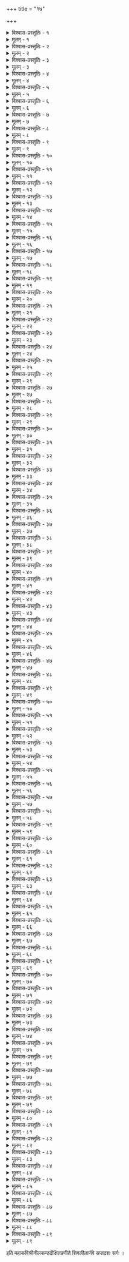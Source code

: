 +++
title = "१७"

+++

<details><summary>विश्वास-प्रस्तुतिः - १</summary>

अथ सप्तदशः सर्गः ।  
कुलभूषणस्तदनु भूमिपतिः कुलदैवतस्य मधुराधिपतेः  
चरणं सदा परिचरन्नशिषच्चतुरर्णवीवलयितामवनिम् ॥ १॥
</details>

<details><summary>मूलम् - १</summary>

अथ सप्तदशः सर्गः ।  
कुलभूषणस्तदनु भूमिपतिः कुलदैवतस्य मधुराधिपतेः  
चरणं सदा परिचरन्नशिषच्चतुरर्णवीवलयितामवनिम् ॥ १॥
</details>


<details><summary>विश्वास-प्रस्तुतिः - २</summary>

अजनिष्ट सुन्दर इति प्रथितो नृपतेरमुष्य पृतनाधिपतिः ।  
अतनिष्ट भक्तिमयमष्टविधामपि सुन्दरेशपदपङ्कजयोः ॥ २॥
</details>

<details><summary>मूलम् - २</summary>

अजनिष्ट सुन्दर इति प्रथितो नृपतेरमुष्य पृतनाधिपतिः ।  
अतनिष्ट भक्तिमयमष्टविधामपि सुन्दरेशपदपङ्कजयोः ॥ २॥
</details>


<details><summary>विश्वास-प्रस्तुतिः - ३</summary>

अभिषेणनाय कृतसन्नहने शबरेश्वरे बलिनि चेदिपतौ ।  
भटसङ्ग्रहाय स बहु द्रविणं प्रददौ चमूपतिवशे नृपतिः ॥ ३॥
</details>

<details><summary>मूलम् - ३</summary>

अभिषेणनाय कृतसन्नहने शबरेश्वरे बलिनि चेदिपतौ ।  
भटसङ्ग्रहाय स बहु द्रविणं प्रददौ चमूपतिवशे नृपतिः ॥ ३॥
</details>


<details><summary>विश्वास-प्रस्तुतिः - ४</summary>

स शिवे निवेद्य शबरेन्द्रजये प्रतिभूर्भवानवनिभर्त्तुरिति ।  
अविचिन्त्य किञ्चिदपि पर्यचरद्द्रविणैस्तु तैर्द्रविणनाथसखम् ॥ ४॥
</details>

<details><summary>मूलम् - ४</summary>

स शिवे निवेद्य शबरेन्द्रजये प्रतिभूर्भवानवनिभर्त्तुरिति ।  
अविचिन्त्य किञ्चिदपि पर्यचरद्द्रविणैस्तु तैर्द्रविणनाथसखम् ॥ ४॥
</details>


<details><summary>विश्वास-प्रस्तुतिः - ५</summary>

अतिनूत्नमातनुत धाम विभोः स सुधार्पणस्फुटितसङ्घटनैः ।  
रथमूर्जितं क्षितिरथस्य हयान् करिणश्च काञ्चनमयानकरोत् ॥ ५॥
</details>

<details><summary>मूलम् - ५</summary>

अतिनूत्नमातनुत धाम विभोः स सुधार्पणस्फुटितसङ्घटनैः ।  
रथमूर्जितं क्षितिरथस्य हयान् करिणश्च काञ्चनमयानकरोत् ॥ ५॥
</details>


<details><summary>विश्वास-प्रस्तुतिः - ६</summary>

बलमानयेयमिति मन्त्रिवरान् बहुधा तु सोऽतिसमधत्त गिरा ।  
कुलभूषणाय परिपृष्टवते कथयाम्बभूव पृतनां मिलिताम् ॥ ६॥
</details>

<details><summary>मूलम् - ६</summary>

बलमानयेयमिति मन्त्रिवरान् बहुधा तु सोऽतिसमधत्त गिरा ।  
कुलभूषणाय परिपृष्टवते कथयाम्बभूव पृतनां मिलिताम् ॥ ६॥
</details>


<details><summary>विश्वास-प्रस्तुतिः - ७</summary>

सचिवोदितश्रवणजातरुषं नृपमिङ्गितैस्समवबुद्ध्य ततः ।  
बहिरानिनाय स महीरमणं बलदर्शनाय सह तैः पिशुनैः ॥ ७॥
</details>

<details><summary>मूलम् - ७</summary>

सचिवोदितश्रवणजातरुषं नृपमिङ्गितैस्समवबुद्ध्य ततः ।  
बहिरानिनाय स महीरमणं बलदर्शनाय सह तैः पिशुनैः ॥ ७॥
</details>


<details><summary>विश्वास-प्रस्तुतिः - ८</summary>

समये शशाङ्कशकलाभरणः सहितो गणैर्मनुजरूपधरैः ।  
स्वयमाजगाम पृतनारजसा स्थगयन् दिशश्च विदिशश्च पुरः ॥ ८॥
</details>

<details><summary>मूलम् - ८</summary>

समये शशाङ्कशकलाभरणः सहितो गणैर्मनुजरूपधरैः ।  
स्वयमाजगाम पृतनारजसा स्थगयन् दिशश्च विदिशश्च पुरः ॥ ८॥
</details>


<details><summary>विश्वास-प्रस्तुतिः - ९</summary>

रथवाजिसिन्धुरपदातिभिदाप्रविभक्तमप्युपसमेत्य मिथः ।  
चलितं बलं नृपतिना ददृशे चतुरम्बुराशिसमवाय इव ॥ ९॥
</details>

<details><summary>मूलम् - ९</summary>

रथवाजिसिन्धुरपदातिभिदाप्रविभक्तमप्युपसमेत्य मिथः ।  
चलितं बलं नृपतिना ददृशे चतुरम्बुराशिसमवाय इव ॥ ९॥
</details>


<details><summary>विश्वास-प्रस्तुतिः - १०</summary>

असिचर्मचापशरकुन्तगदापरिघत्रिशूलनलिकादिकराम् ।  
अतिभीषणाकृतिमदृष्टचरीं परिपश्यति स्म स पदातिचमूम् ॥ १०॥
</details>

<details><summary>मूलम् - १०</summary>

असिचर्मचापशरकुन्तगदापरिघत्रिशूलनलिकादिकराम् ।  
अतिभीषणाकृतिमदृष्टचरीं परिपश्यति स्म स पदातिचमूम् ॥ १०॥
</details>


<details><summary>विश्वास-प्रस्तुतिः - ११</summary>

प्रलयान्तघोरपवनाभिहतप्रचलद्धराधरकुलप्रतिमम् ।  
प्रसमीक्ष्य तं मदगजप्रकरं परिदुद्रुवुर्नरपतेः करिणः ॥ ११॥
</details>

<details><summary>मूलम् - ११</summary>

प्रलयान्तघोरपवनाभिहतप्रचलद्धराधरकुलप्रतिमम् ।  
प्रसमीक्ष्य तं मदगजप्रकरं परिदुद्रुवुर्नरपतेः करिणः ॥ ११॥
</details>


<details><summary>विश्वास-प्रस्तुतिः - १२</summary>

करभोष्ट्रपुङ्गवकरीन्द्रधृतैर्विविधायुधोपकरणैश्च रथैः ।  
विविधध्वजैर्धुरि विभोश्चलिता रथिकाः शिलादतनयप्रमुखाः ॥ १२॥
</details>

<details><summary>मूलम् - १२</summary>

करभोष्ट्रपुङ्गवकरीन्द्रधृतैर्विविधायुधोपकरणैश्च रथैः ।  
विविधध्वजैर्धुरि विभोश्चलिता रथिकाः शिलादतनयप्रमुखाः ॥ १२॥
</details>


<details><summary>विश्वास-प्रस्तुतिः - १३</summary>

कुरुविन्दकज्जलकुसुम्भनिशाशरकाण्डवासवशरासरुचः ।  
मसृणोन्नतांसलमहाहनवस्तुरगाः प्रचेलुरथ तस्य पुरः ॥ १३॥
</details>

<details><summary>मूलम् - १३</summary>

कुरुविन्दकज्जलकुसुम्भनिशाशरकाण्डवासवशरासरुचः ।  
मसृणोन्नतांसलमहाहनवस्तुरगाः प्रचेलुरथ तस्य पुरः ॥ १३॥
</details>


<details><summary>विश्वास-प्रस्तुतिः - १४</summary>

सुरवाहिनीलहरिशुभ्रपटीपरिवीतमौलिरसिचर्मधरः ।  
परिनयंस्तुरगमिन्दुधरो निरगादनादिरपि सादिवपुः ॥ १४॥
</details>

<details><summary>मूलम् - १४</summary>

सुरवाहिनीलहरिशुभ्रपटीपरिवीतमौलिरसिचर्मधरः ।  
परिनयंस्तुरगमिन्दुधरो निरगादनादिरपि सादिवपुः ॥ १४॥
</details>


<details><summary>विश्वास-प्रस्तुतिः - १५</summary>

असकृद्विरिञ्चमुखमन्दुरिकाकुतुकादिवोत्पतितुमभ्रपथे ।  
त्वरमाणमागमतुरङ्गवरं शमयन्निगालकरघट्टनया ॥ १५॥
</details>

<details><summary>मूलम् - १५</summary>

असकृद्विरिञ्चमुखमन्दुरिकाकुतुकादिवोत्पतितुमभ्रपथे ।  
त्वरमाणमागमतुरङ्गवरं शमयन्निगालकरघट्टनया ॥ १५॥
</details>


<details><summary>विश्वास-प्रस्तुतिः - १६</summary>

हयमुत्पतन्तमिषुव द्रभसादवरुद्ध्य सव्यमपसव्यमपि ।  
भ्रमयन्नयत्नलवमूरुयुगद्रढिमैकदेशहतदुर्विनयम् ॥ १६॥
</details>

<details><summary>मूलम् - १६</summary>

हयमुत्पतन्तमिषुव द्रभसादवरुद्ध्य सव्यमपसव्यमपि ।  
भ्रमयन्नयत्नलवमूरुयुगद्रढिमैकदेशहतदुर्विनयम् ॥ १६॥
</details>


<details><summary>विश्वास-प्रस्तुतिः - १७</summary>

अभिगच्छति क्षितिभृति स्वयमप्यभिगम्य मूर्त्त इव वीररसः ।  
अवधूय खड्गमवरुद्ध्य हयं प्रणनाम तं प्रणतमेष पुरः ॥ १७॥
</details>

<details><summary>मूलम् - १७</summary>

अभिगच्छति क्षितिभृति स्वयमप्यभिगम्य मूर्त्त इव वीररसः ।  
अवधूय खड्गमवरुद्ध्य हयं प्रणनाम तं प्रणतमेष पुरः ॥ १७॥
</details>


<details><summary>विश्वास-प्रस्तुतिः - १८</summary>

अवितर्क्यवैभवमदृष्टचरं तमवेक्ष्य तामपि चमूं महतीम् ।  
तदुदाररूपहृतवाङ्मनसः क्षणमास्त पाण्ड्यनृपतिस्स्तिमितः ॥ १८॥
</details>

<details><summary>मूलम् - १८</summary>

अवितर्क्यवैभवमदृष्टचरं तमवेक्ष्य तामपि चमूं महतीम् ।  
तदुदाररूपहृतवाङ्मनसः क्षणमास्त पाण्ड्यनृपतिस्स्तिमितः ॥ १८॥
</details>


<details><summary>विश्वास-प्रस्तुतिः - १९</summary>

वचनैरमुं प्रकटितप्रणयैर्वसनैर्विभूषणगणैश्च नृपः ।  
परितोषयन् प्रतिमुहुः प्रणमन् परिषस्वजे दृढमभीक्ष्णमपि ॥ १९॥
</details>

<details><summary>मूलम् - १९</summary>

वचनैरमुं प्रकटितप्रणयैर्वसनैर्विभूषणगणैश्च नृपः ।  
परितोषयन् प्रतिमुहुः प्रणमन् परिषस्वजे दृढमभीक्ष्णमपि ॥ १९॥
</details>


<details><summary>विश्वास-प्रस्तुतिः - २०</summary>

मशकं विजेतुमनुचिन्तयता मदसिन्धुरोऽयमुपलब्ध इति ।  
कथयन् नृपश्चरमुखादश‍ृणोन्मृगयासु सिंहनिहतं विमतम् ॥ २०॥
</details>

<details><summary>मूलम् - २०</summary>

मशकं विजेतुमनुचिन्तयता मदसिन्धुरोऽयमुपलब्ध इति ।  
कथयन् नृपश्चरमुखादश‍ृणोन्मृगयासु सिंहनिहतं विमतम् ॥ २०॥
</details>


<details><summary>विश्वास-प्रस्तुतिः - २१</summary>

अथ पार्थिवः प्रमुदितस्तमसावनुमन्यते स्म शिबिराय यदा ।  
स तिरोदधे सतुरगः सबलो गिरिशस्तदैव धुरि भूमिभुजः ॥ २१॥
</details>

<details><summary>मूलम् - २१</summary>

अथ पार्थिवः प्रमुदितस्तमसावनुमन्यते स्म शिबिराय यदा ।  
स तिरोदधे सतुरगः सबलो गिरिशस्तदैव धुरि भूमिभुजः ॥ २१॥
</details>


<details><summary>विश्वास-प्रस्तुतिः - २२</summary>

तदवेत्य केलिषु कुतूहलिनो मधुरेश्वरस्य महिमायमिति ।  
पिशुनान् निगृह्य पृतनाधिपतिं बहुमन्यते स्म बहुधा नृपतिः ॥ २२॥
</details>

<details><summary>मूलम् - २२</summary>

तदवेत्य केलिषु कुतूहलिनो मधुरेश्वरस्य महिमायमिति ।  
पिशुनान् निगृह्य पृतनाधिपतिं बहुमन्यते स्म बहुधा नृपतिः ॥ २२॥
</details>


<details><summary>विश्वास-प्रस्तुतिः - २३</summary>

निखिलं पुरा निजधनं गिरिशे व्ययितं यथा किल चमूपतिना ।  
सकलं तथा व्ययितुमेव नृपश्चकमे तदादि मधुराधिपतौ ॥ २३॥
</details>

<details><summary>मूलम् - २३</summary>

निखिलं पुरा निजधनं गिरिशे व्ययितं यथा किल चमूपतिना ।  
सकलं तथा व्ययितुमेव नृपश्चकमे तदादि मधुराधिपतौ ॥ २३॥
</details>


<details><summary>विश्वास-प्रस्तुतिः - २४</summary>

गजवाजिगोमहिषधान्यधनक्षितिभृत्यमित्रसुतदारमुखम् ।  
सकलं शिवाय न ममेति वदन् क्रतुनारराध महताथ शिवम् ॥ २४॥
</details>

<details><summary>मूलम् - २४</summary>

गजवाजिगोमहिषधान्यधनक्षितिभृत्यमित्रसुतदारमुखम् ।  
सकलं शिवाय न ममेति वदन् क्रतुनारराध महताथ शिवम् ॥ २४॥
</details>


<details><summary>विश्वास-प्रस्तुतिः - २५</summary>

अवलोक्य रिक्तमथ कोशगृहं नृपतेर्दयानिधिरनङ्गरिपुः ।  
धनमक्षयं वितरति स्म तथा स यथा न पारयति तद् व्ययितुम् ॥ २५॥
</details>

<details><summary>मूलम् - २५</summary>

अवलोक्य रिक्तमथ कोशगृहं नृपतेर्दयानिधिरनङ्गरिपुः ।  
धनमक्षयं वितरति स्म तथा स यथा न पारयति तद् व्ययितुम् ॥ २५॥
</details>


<details><summary>विश्वास-प्रस्तुतिः - २९</summary>

धनमक्षयं धनपतेर्दिशतो विगता शिवस्य नहि भिक्षुकता ।  
कुलभूषणेऽद्य तु तदर्पयतः सदनं सुवर्णमणिचित्रमभूत् ॥ २९॥
</details>

<details><summary>मूलम् - २९</summary>

धनमक्षयं धनपतेर्दिशतो विगता शिवस्य नहि भिक्षुकता ।  
कुलभूषणेऽद्य तु तदर्पयतः सदनं सुवर्णमणिचित्रमभूत् ॥ २९॥
</details>


<details><summary>विश्वास-प्रस्तुतिः - २७</summary>

अथ कन्यकाः किल कुलेषु विशामतिसुन्दरेण वपुषा शतशः ।  
अलभन्त जन्म मधुरानगरे समयेन शङ्करकथानिरताः ॥ २७॥
</details>

<details><summary>मूलम् - २७</summary>

अथ कन्यकाः किल कुलेषु विशामतिसुन्दरेण वपुषा शतशः ।  
अलभन्त जन्म मधुरानगरे समयेन शङ्करकथानिरताः ॥ २७॥
</details>


<details><summary>विश्वास-प्रस्तुतिः - २८</summary>

परपुंसि दारुवनचाराइण याः परमं बबन्धुरभिलाषभिमाः ।  
मुनिसुभ्रुवो हि पतिशापवशादभजन् विशां पुनरपत्यदशाम् ॥ २८॥
</details>

<details><summary>मूलम् - २८</summary>

परपुंसि दारुवनचाराइण याः परमं बबन्धुरभिलाषभिमाः ।  
मुनिसुभ्रुवो हि पतिशापवशादभजन् विशां पुनरपत्यदशाम् ॥ २८॥
</details>


<details><summary>विश्वास-प्रस्तुतिः - २९</summary>

अथ तासु तत्र कलितावतरे तरुणिम्नि वैश्यतनयासु शनैः ।  
मनसि स्मरस्मरजितौ युगपत् सुहृदाविव प्रविशतः स्म तदा ॥ २९॥
</details>

<details><summary>मूलम् - २९</summary>

अथ तासु तत्र कलितावतरे तरुणिम्नि वैश्यतनयासु शनैः ।  
मनसि स्मरस्मरजितौ युगपत् सुहृदाविव प्रविशतः स्म तदा ॥ २९॥
</details>


<details><summary>विश्वास-प्रस्तुतिः - ३०</summary>

अथ वैश्यवीथिषु वणिक्तरुणो विमलाम्बरो विविधभूषणभृत् ।  
अतिसुन्दरो वलयविक्रयिणामवलम्ब्य रूपमचरद् गिरिशः ॥ ३०॥
</details>

<details><summary>मूलम् - ३०</summary>

अथ वैश्यवीथिषु वणिक्तरुणो विमलाम्बरो विविधभूषणभृत् ।  
अतिसुन्दरो वलयविक्रयिणामवलम्ब्य रूपमचरद् गिरिशः ॥ ३०॥
</details>


<details><summary>विश्वास-प्रस्तुतिः - ३१</summary>

वितथेषु पुष्पविशिखेषु शिवे वलयायुधानि बहुधा कलयन् ।  
अयमालि! सञ्चरति पञ्चशरो न मृषेति तत्र जगदुः सुदृशः ॥ ३१॥
</details>

<details><summary>मूलम् - ३१</summary>

वितथेषु पुष्पविशिखेषु शिवे वलयायुधानि बहुधा कलयन् ।  
अयमालि! सञ्चरति पञ्चशरो न मृषेति तत्र जगदुः सुदृशः ॥ ३१॥
</details>


<details><summary>विश्वास-प्रस्तुतिः - ३२</summary>

वणिजस्ततो वलयविक्रयिणो भवति स्म वैश्यसुदृशां च तदा ।  
इतरेतराशयचमत्करणी सरसा वचःप्रतिवचस्सरणिः ॥ ३२॥
</details>

<details><summary>मूलम् - ३२</summary>

वणिजस्ततो वलयविक्रयिणो भवति स्म वैश्यसुदृशां च तदा ।  
इतरेतराशयचमत्करणी सरसा वचःप्रतिवचस्सरणिः ॥ ३२॥
</details>


<details><summary>विश्वास-प्रस्तुतिः - ३३</summary>

वितरन्तु पक्वमिह तालफलं यदि वापि जम्भलफलं विपुलम् ।  
वलयानिमान् दधतु वामदृशः कनकेन किं मम गिरौ वसतः ॥ ३३॥
</details>

<details><summary>मूलम् - ३३</summary>

वितरन्तु पक्वमिह तालफलं यदि वापि जम्भलफलं विपुलम् ।  
वलयानिमान् दधतु वामदृशः कनकेन किं मम गिरौ वसतः ॥ ३३॥
</details>


<details><summary>विश्वास-प्रस्तुतिः - ३४</summary>

क्व नु काञ्चिदेशमपहाय गतिर्मम वः कदाचिदिति मत्सविधे ।  
अधरेद्युरुक्तमधुना तु कथं वसतिं निजामभिदधासि गिरौ ॥ ३४॥
</details>

<details><summary>मूलम् - ३४</summary>

क्व नु काञ्चिदेशमपहाय गतिर्मम वः कदाचिदिति मत्सविधे ।  
अधरेद्युरुक्तमधुना तु कथं वसतिं निजामभिदधासि गिरौ ॥ ३४॥
</details>


<details><summary>विश्वास-प्रस्तुतिः - ३५</summary>

अतनुज्वरादभिहतोऽस्मि चिरात् तृषितोऽस्मि कापि यदि बिम्बफलैः ।  
तरुणी भिषज्यति ममार्त्तिमिमां पथिकस्य मे भवति सा शरणम् ॥ ३५॥
</details>

<details><summary>मूलम् - ३५</summary>

अतनुज्वरादभिहतोऽस्मि चिरात् तृषितोऽस्मि कापि यदि बिम्बफलैः ।  
तरुणी भिषज्यति ममार्त्तिमिमां पथिकस्य मे भवति सा शरणम् ॥ ३५॥
</details>


<details><summary>विश्वास-प्रस्तुतिः - ३६</summary>

उचितोपयोगविरहादफलं वितरामि तावदिह बिम्बफलम् ।  
मदनाश्रवस्य परितश्चरतो भवतः कथं भवतु विज्वरता ॥ ३६॥
</details>

<details><summary>मूलम् - ३६</summary>

उचितोपयोगविरहादफलं वितरामि तावदिह बिम्बफलम् ।  
मदनाश्रवस्य परितश्चरतो भवतः कथं भवतु विज्वरता ॥ ३६॥
</details>


<details><summary>विश्वास-प्रस्तुतिः - ३७</summary>

सुदृढास्तवैव करयोरुचिता इति ये त्वया सुघटिता वलयाः ।  
त्वयि निर्गते सपदि तैर्गलितं वचनं कथं नु तव विश्वसिमः ॥ ३७॥
</details>

<details><summary>मूलम् - ३७</summary>

सुदृढास्तवैव करयोरुचिता इति ये त्वया सुघटिता वलयाः ।  
त्वयि निर्गते सपदि तैर्गलितं वचनं कथं नु तव विश्वसिमः ॥ ३७॥
</details>


<details><summary>विश्वास-प्रस्तुतिः - ३८</summary>

वलयान् प्रदाय करिदन्तमयान् न मणिर्न काञ्चनमयाचि मया ।  
अपि काञ्चिकार्थनमभूद् विफलं त्वयि मे प्रतिश्रुतमपीह कथम् ॥ ३८॥
</details>

<details><summary>मूलम् - ३८</summary>

वलयान् प्रदाय करिदन्तमयान् न मणिर्न काञ्चनमयाचि मया ।  
अपि काञ्चिकार्थनमभूद् विफलं त्वयि मे प्रतिश्रुतमपीह कथम् ॥ ३८॥
</details>


<details><summary>विश्वास-प्रस्तुतिः - ३९</summary>

मम देहि विद्रुममयान् वलयान् मम देहि विद्रुममणिं प्रथमम् ।  
मम देहि दन्तवलयान् विमलांस्तव तन्वि! वेद्मि न हि दन्तपदम् ॥ ३९॥
</details>

<details><summary>मूलम् - ३९</summary>

मम देहि विद्रुममयान् वलयान् मम देहि विद्रुममणिं प्रथमम् ।  
मम देहि दन्तवलयान् विमलांस्तव तन्वि! वेद्मि न हि दन्तपदम् ॥ ३९॥
</details>


<details><summary>विश्वास-प्रस्तुतिः - ४०</summary>

इति सल्ँलपन् सरसमिन्दुधरो विचरन् गृहेषु विविधेषु विशाम् ।  
करपल्लवव्यतिकरेण तदा सफलीचकार जननं सुदृशाम् ॥ ४०॥
</details>

<details><summary>मूलम् - ४०</summary>

इति सल्ँलपन् सरसमिन्दुधरो विचरन् गृहेषु विविधेषु विशाम् ।  
करपल्लवव्यतिकरेण तदा सफलीचकार जननं सुदृशाम् ॥ ४०॥
</details>


<details><summary>विश्वास-प्रस्तुतिः - ४१</summary>

अथ ता मुनीन्द्रदयिता न चिरात् तनयोपलम्भमुदिताः शतशः ।  
परिमृष्टशापकलुषाः प्रमथैर्गिरिशो निनाय कलधौतगिरिम् ॥ ४१॥
</details>

<details><summary>मूलम् - ४१</summary>

अथ ता मुनीन्द्रदयिता न चिरात् तनयोपलम्भमुदिताः शतशः ।  
परिमृष्टशापकलुषाः प्रमथैर्गिरिशो निनाय कलधौतगिरिम् ॥ ४१॥
</details>


<details><summary>विश्वास-प्रस्तुतिः - ४२</summary>

स कदाचिदास्त वटमूलतले सनकादिभिः शमधनैर्नियतैः ।  
अणिमादिसिद्धिकृतमद्रिसुताचरणार्चनोपनिषदं कथयन् ॥ ४२॥
</details>

<details><summary>मूलम् - ४२</summary>

स कदाचिदास्त वटमूलतले सनकादिभिः शमधनैर्नियतैः ।  
अणिमादिसिद्धिकृतमद्रिसुताचरणार्चनोपनिषदं कथयन् ॥ ४२॥
</details>


<details><summary>विश्वास-प्रस्तुतिः - ४३</summary>

उपदेशमेनमतिभक्तिवशादुपश‍ृण्वतां शमवतां सविधे ।  
अपि यक्षिणीरनवधानपराः कुपितः शशाप कुमुमास्त्रहरः ॥ ४३॥
</details>

<details><summary>मूलम् - ४३</summary>

उपदेशमेनमतिभक्तिवशादुपश‍ृण्वतां शमवतां सविधे ।  
अपि यक्षिणीरनवधानपराः कुपितः शशाप कुमुमास्त्रहरः ॥ ४३॥
</details>


<details><summary>विश्वास-प्रस्तुतिः - ४४</summary>

क्वचिदत्र पाण्ड्यविषये विपिने विजने तले वटतरोर्महतः ।  
उपलत्वमेत्य वसतेति ततः प्रससाद ताभिरसकृत् प्रणतः ॥ ४४॥
</details>

<details><summary>मूलम् - ४४</summary>

क्वचिदत्र पाण्ड्यविषये विपिने विजने तले वटतरोर्महतः ।  
उपलत्वमेत्य वसतेति ततः प्रससाद ताभिरसकृत् प्रणतः ॥ ४४॥
</details>


<details><summary>विश्वास-प्रस्तुतिः - ४५</summary>

स समाः सहस्रमतिलङ्घ्य ततः परिगृह्य देशिकतनुं गिरिशः ।  
अणिमादिसिद्धिमनुगृह्य पुनर्नयति स्म यक्षवनितास्त्रिदिवम् ॥ ४५॥
</details>

<details><summary>मूलम् - ४५</summary>

स समाः सहस्रमतिलङ्घ्य ततः परिगृह्य देशिकतनुं गिरिशः ।  
अणिमादिसिद्धिमनुगृह्य पुनर्नयति स्म यक्षवनितास्त्रिदिवम् ॥ ४५॥
</details>


<details><summary>विश्वास-प्रस्तुतिः - ४६</summary>

कुलभूषणोऽपि धरणीरमणः शफरेक्षणापहचरार्चनया ।  
अथ राजपूर्वपदमिन्द्रमसौ लभते म्म शिक्षितनयं तनयम् ॥ ४६॥
</details>

<details><summary>मूलम् - ४६</summary>

कुलभूषणोऽपि धरणीरमणः शफरेक्षणापहचरार्चनया ।  
अथ राजपूर्वपदमिन्द्रमसौ लभते म्म शिक्षितनयं तनयम् ॥ ४६॥
</details>


<details><summary>विश्वास-प्रस्तुतिः - ४७</summary>

अपि राजसिंह इति कश्चिदभूदनुजोऽस्य दुर्विषयलुप्तमतिः ।  
समनन्तरं पितुरयं सहजं सुतवद् ररक्ष तमपि क्षितिपः ॥ ४७॥
</details>

<details><summary>मूलम् - ४७</summary>

अपि राजसिंह इति कश्चिदभूदनुजोऽस्य दुर्विषयलुप्तमतिः ।  
समनन्तरं पितुरयं सहजं सुतवद् ररक्ष तमपि क्षितिपः ॥ ४७॥
</details>


<details><summary>विश्वास-प्रस्तुतिः - ४८</summary>

समयेऽत्र चोलनृपतिः प्रथितः कुलशत्रुरस्य किल पाण्ड्यविभोः ।  
मधुरेशदर्शनकुतूहलिना मनसान्वतप्यत तपांसि चरन् ॥ ४८॥
</details>

<details><summary>मूलम् - ४८</summary>

समयेऽत्र चोलनृपतिः प्रथितः कुलशत्रुरस्य किल पाण्ड्यविभोः ।  
मधुरेशदर्शनकुतूहलिना मनसान्वतप्यत तपांसि चरन् ॥ ४८॥
</details>


<details><summary>विश्वास-प्रस्तुतिः - ४९</summary>

स्वपने कदाचिदथ चोलनृपं प्रतिबोद्ध्य गूढमुपयातमिमम् ।  
विघटय्य गोपुरकवाटयुगं निजमानिनाय निशि धाम शिवः ॥ ४९॥
</details>

<details><summary>मूलम् - ४९</summary>

स्वपने कदाचिदथ चोलनृपं प्रतिबोद्ध्य गूढमुपयातमिमम् ।  
विघटय्य गोपुरकवाटयुगं निजमानिनाय निशि धाम शिवः ॥ ४९॥
</details>


<details><summary>विश्वास-प्रस्तुतिः - ५०</summary>

स निमज्ज्य हेमनलिनीसलिले प्रणिपत्य मीननयनागिरिशौ ।  
तदनुग्रहेण नगराच्च बहिर्निरगात् तदैव निशि चोलनृपः ॥ ५०॥
</details>

<details><summary>मूलम् - ५०</summary>

स निमज्ज्य हेमनलिनीसलिले प्रणिपत्य मीननयनागिरिशौ ।  
तदनुग्रहेण नगराच्च बहिर्निरगात् तदैव निशि चोलनृपः ॥ ५०॥
</details>


<details><summary>विश्वास-प्रस्तुतिः - ५१</summary>

स पुनश्च गोपुरकवाटयुगं घटयञ्छिवो वृषभमुद्रिकया ।  
परिचिह्नयन् मनसि पाण्ड्यविभोरतनिष्ट संशयमभेद्यतरम् ॥ ५१॥
</details>

<details><summary>मूलम् - ५१</summary>

स पुनश्च गोपुरकवाटयुगं घटयञ्छिवो वृषभमुद्रिकया ।  
परिचिह्नयन् मनसि पाण्ड्यविभोरतनिष्ट संशयमभेद्यतरम् ॥ ५१॥
</details>


<details><summary>विश्वास-प्रस्तुतिः - ५२</summary>

स परेद्युराप्तसचिवैर्विमृशन्नपि किञ्चिदध्यवससो न यदा ।  
नृपतिस्तदा निखिलमोहहरं शरणं ययौ शशिकलाभरणम् ॥ ५२॥
</details>

<details><summary>मूलम् - ५२</summary>

स परेद्युराप्तसचिवैर्विमृशन्नपि किञ्चिदध्यवससो न यदा ।  
नृपतिस्तदा निखिलमोहहरं शरणं ययौ शशिकलाभरणम् ॥ ५२॥
</details>


<details><summary>विश्वास-प्रस्तुतिः - ५३</summary>

अपदानमेतदधिगत्य नृपः सकलं गिरा गगनसम्भवया ।  
सखितामियेष गुणगृह्यतया स तदैव चोलधरणीपतिना ॥ ५३॥
</details>

<details><summary>मूलम् - ५३</summary>

अपदानमेतदधिगत्य नृपः सकलं गिरा गगनसम्भवया ।  
सखितामियेष गुणगृह्यतया स तदैव चोलधरणीपतिना ॥ ५३॥
</details>


<details><summary>विश्वास-प्रस्तुतिः - ५४</summary>

अथ राजसिंहनृपतिर्नृपतेरनुजो विगृह्य कियदप्यपदे ।  
उपयम्य चोलनृपतेस्तनयामपि तेन सख्यमकरोत् सुदृढम् ॥ ५४॥
</details>

<details><summary>मूलम् - ५४</summary>

अथ राजसिंहनृपतिर्नृपतेरनुजो विगृह्य कियदप्यपदे ।  
उपयम्य चोलनृपतेस्तनयामपि तेन सख्यमकरोत् सुदृढम् ॥ ५४॥
</details>


<details><summary>विश्वास-प्रस्तुतिः - ५५</summary>

अथ तौ समेत्य मधुरानगरीमभिजग्मतुर्बहुचमूसहितौ ।  
ददृशे निदाघसमयोऽपि तदा परिशोषयन् सलिलशब्दमपि ॥ ५५॥
</details>

<details><summary>मूलम् - ५५</summary>

अथ तौ समेत्य मधुरानगरीमभिजग्मतुर्बहुचमूसहितौ ।  
ददृशे निदाघसमयोऽपि तदा परिशोषयन् सलिलशब्दमपि ॥ ५५॥
</details>


<details><summary>विश्वास-प्रस्तुतिः - ५६</summary>

अपि शुष्यति त्रिदिवसिन्धुजले तृषया हतेषु तुरगेषु भृशम् ।  
गतिमान्द्यतो गगनसीम्नि रवर्दिवसेषु दैर्घ्यमजनिष्ट तदा ॥ ५६॥
</details>

<details><summary>मूलम् - ५६</summary>

अपि शुष्यति त्रिदिवसिन्धुजले तृषया हतेषु तुरगेषु भृशम् ।  
गतिमान्द्यतो गगनसीम्नि रवर्दिवसेषु दैर्घ्यमजनिष्ट तदा ॥ ५६॥
</details>


<details><summary>विश्वास-प्रस्तुतिः - ५७</summary>

तपने जगत् तपति निष्करुणं समये समस्तमयशो निहितम् ।  
सचिवः खलः शिथिलयन् प्रकृतीर्नृपतिं किलापदि निमज्जयति ॥ ५७॥
</details>

<details><summary>मूलम् - ५७</summary>

तपने जगत् तपति निष्करुणं समये समस्तमयशो निहितम् ।  
सचिवः खलः शिथिलयन् प्रकृतीर्नृपतिं किलापदि निमज्जयति ॥ ५७॥
</details>


<details><summary>विश्वास-प्रस्तुतिः - ५८</summary>

बिततेषु विश्वजयिनः कुसुमेष्वतनोः शिरीषमवशिष्टमिदम् ।  
तदपि प्रणश्यतु किमस्य गतं प्रभवोऽपि किं परमुखादरिणः ॥ ५८॥
</details>

<details><summary>मूलम् - ५८</summary>

बिततेषु विश्वजयिनः कुसुमेष्वतनोः शिरीषमवशिष्टमिदम् ।  
तदपि प्रणश्यतु किमस्य गतं प्रभवोऽपि किं परमुखादरिणः ॥ ५८॥
</details>


<details><summary>विश्वास-प्रस्तुतिः - ५९</summary>

कुचकुम्भमेव मदनः सुदृशामवलम्ब्य पूर्वमजयद् भुवनम् ।  
अधुनापि चेत् स कुशली तदलं किमनेन धर्महतकेन शुना ॥ ५९॥
</details>

<details><summary>मूलम् - ५९</summary>

कुचकुम्भमेव मदनः सुदृशामवलम्ब्य पूर्वमजयद् भुवनम् ।  
अधुनापि चेत् स कुशली तदलं किमनेन धर्महतकेन शुना ॥ ५९॥
</details>


<details><summary>विश्वास-प्रस्तुतिः - ६०</summary>

अविचारितारिसममित्रकथे समये जगत् तपति दुर्ललिते ।  
मदनस्तदाशुगहताश्च समं शरणं ययुः स्तनगिरिं सुदृशाम् ॥ ६०॥
</details>

<details><summary>मूलम् - ६०</summary>

अविचारितारिसममित्रकथे समये जगत् तपति दुर्ललिते ।  
मदनस्तदाशुगहताश्च समं शरणं ययुः स्तनगिरिं सुदृशाम् ॥ ६०॥
</details>


<details><summary>विश्वास-प्रस्तुतिः - ६१</summary>

मदने प्रवर्त्तयति वारयति श्रमवारिशीकरकिरे समये ।  
अलभन्त कामिषु गतागतिकामसकृञ्चरा इव दृशः सुदृशाम् ॥ ६१॥
</details>

<details><summary>मूलम् - ६१</summary>

मदने प्रवर्त्तयति वारयति श्रमवारिशीकरकिरे समये ।  
अलभन्त कामिषु गतागतिकामसकृञ्चरा इव दृशः सुदृशाम् ॥ ६१॥
</details>


<details><summary>विश्वास-प्रस्तुतिः - ६२</summary>

अनवेक्ष्य नाथमियमम्बुजिनी शिशिरे यदास्त विदितं किल तत् ।  
परया श्रिया ज्वलति तत्र रवौ कथमद्य जीवनकथापि गता ॥ ६२॥
</details>

<details><summary>मूलम् - ६२</summary>

अनवेक्ष्य नाथमियमम्बुजिनी शिशिरे यदास्त विदितं किल तत् ।  
परया श्रिया ज्वलति तत्र रवौ कथमद्य जीवनकथापि गता ॥ ६२॥
</details>


<details><summary>विश्वास-प्रस्तुतिः - ६३</summary>

विकचेषु सूरकिरणोष्मभिया मुकुलीकृतेषु च निवाततया ।  
कमलोदरेषु शयितुं भ्रमरो न शशाक तप्तमधुसेवनतः ॥ ६३॥
</details>

<details><summary>मूलम् - ६३</summary>

विकचेषु सूरकिरणोष्मभिया मुकुलीकृतेषु च निवाततया ।  
कमलोदरेषु शयितुं भ्रमरो न शशाक तप्तमधुसेवनतः ॥ ६३॥
</details>


<details><summary>विश्वास-प्रस्तुतिः - ६४</summary>

अपि नारिकेलसलिलेक्षुरसैरजहत् तृषो रविकरक्वथितैः ।  
अपिबन्नहःपरिणतौ सुदृशामधरं प्रियाः प्रणयशीतलितम् ॥ ६४॥
</details>

<details><summary>मूलम् - ६४</summary>

अपि नारिकेलसलिलेक्षुरसैरजहत् तृषो रविकरक्वथितैः ।  
अपिबन्नहःपरिणतौ सुदृशामधरं प्रियाः प्रणयशीतलितम् ॥ ६४॥
</details>


<details><summary>विश्वास-प्रस्तुतिः - ६५</summary>

करिणोऽपि कर्णवलयानसकृञ्चलयाम्बभूवुरनिलाय मुधा ।  
ववृते न फूत्कृतिषु वामदृशां व्यजनेऽपि लुप्त इव गन्धवहः ॥ ६५॥
</details>

<details><summary>मूलम् - ६५</summary>

करिणोऽपि कर्णवलयानसकृञ्चलयाम्बभूवुरनिलाय मुधा ।  
ववृते न फूत्कृतिषु वामदृशां व्यजनेऽपि लुप्त इव गन्धवहः ॥ ६५॥
</details>


<details><summary>विश्वास-प्रस्तुतिः - ६६</summary>

अनवग्रहैरपरदिक्पवनैः समुदस्यमानमपदिश्य रजः ।  
सलिलाशया मरुमरीचिषु किं धरणी दिगन्तमगमत् तृषिता ॥ ६६॥
</details>

<details><summary>मूलम् - ६६</summary>

अनवग्रहैरपरदिक्पवनैः समुदस्यमानमपदिश्य रजः ।  
सलिलाशया मरुमरीचिषु किं धरणी दिगन्तमगमत् तृषिता ॥ ६६॥
</details>


<details><summary>विश्वास-प्रस्तुतिः - ६७</summary>

अतिचण्डपश्चिमसमीरहृतैरभितोऽपि तिग्ममहसः किरणैः ।  
अनुषञ्जिता इव वनावलयो दवसङ्गता ददृशिरे शतशः ॥ ६७॥
</details>

<details><summary>मूलम् - ६७</summary>

अतिचण्डपश्चिमसमीरहृतैरभितोऽपि तिग्ममहसः किरणैः ।  
अनुषञ्जिता इव वनावलयो दवसङ्गता ददृशिरे शतशः ॥ ६७॥
</details>


<details><summary>विश्वास-प्रस्तुतिः - ६८</summary>

सरसीषु पल्वलदशा ददृशे भुवि पल्वलेष्वपि च शाड्वलता ।  
अपि शाड्वलेषु चिरजाङ्गलता परतो वयं न वदितुं प्रभवः ॥ ६८॥
</details>

<details><summary>मूलम् - ६८</summary>

सरसीषु पल्वलदशा ददृशे भुवि पल्वलेष्वपि च शाड्वलता ।  
अपि शाड्वलेषु चिरजाङ्गलता परतो वयं न वदितुं प्रभवः ॥ ६८॥
</details>


<details><summary>विश्वास-प्रस्तुतिः - ६९</summary>

पवनेन संवलित एव शिखी परिजृम्भते न परथेत्ययशः ।  
परिमार्ष्टुम्मेव पवने विरमत्यदहद् वनं वनमहो दहनः ॥ ६९॥
</details>

<details><summary>मूलम् - ६९</summary>

पवनेन संवलित एव शिखी परिजृम्भते न परथेत्ययशः ।  
परिमार्ष्टुम्मेव पवने विरमत्यदहद् वनं वनमहो दहनः ॥ ६९॥
</details>


<details><summary>विश्वास-प्रस्तुतिः - ७०</summary>

क्वथितं जलं क्षितितलं ज्वलितं मरुतश्च मुर्मुरकिरः परितः ।  
गगनं च दुर्विषहमर्ककरैरिति पर्यणंस्त जगदग्निमयम् ॥ ७०॥
</details>

<details><summary>मूलम् - ७०</summary>

क्वथितं जलं क्षितितलं ज्वलितं मरुतश्च मुर्मुरकिरः परितः ।  
गगनं च दुर्विषहमर्ककरैरिति पर्यणंस्त जगदग्निमयम् ॥ ७०॥
</details>


<details><summary>विश्वास-प्रस्तुतिः - ७१</summary>

अपनीय कञ्चुकमहर्विरमे मरुदाशया रहसि मुग्धवधूः ।  
समवस्थिताः समुपलभ्य हठात् परिरेभिरे सुकृतिनस्तरुणाः ॥ ७१॥
</details>

<details><summary>मूलम् - ७१</summary>

अपनीय कञ्चुकमहर्विरमे मरुदाशया रहसि मुग्धवधूः ।  
समवस्थिताः समुपलभ्य हठात् परिरेभिरे सुकृतिनस्तरुणाः ॥ ७१॥
</details>


<details><summary>विश्वास-प्रस्तुतिः - ७२</summary>

रजनीमुखाहृतमृणाललतादलयैः शशाङ्ककिरणस्नपितैः ।  
उषसि स्वयं प्रियतमोपहृतैः सरसीष्ववर्तयत चक्रगणः ॥ ७२॥
</details>

<details><summary>मूलम् - ७२</summary>

रजनीमुखाहृतमृणाललतादलयैः शशाङ्ककिरणस्नपितैः ।  
उषसि स्वयं प्रियतमोपहृतैः सरसीष्ववर्तयत चक्रगणः ॥ ७२॥
</details>


<details><summary>विश्वास-प्रस्तुतिः - ७३</summary>

इयतापि तावदिदमापतितं प्रलयं तरेम पयसेति दृढम् ।  
अवगत्य यत्र शफरैरुषितं लुलितं सरस्तदपदे महिषैः ॥ ७३॥
</details>

<details><summary>मूलम् - ७३</summary>

इयतापि तावदिदमापतितं प्रलयं तरेम पयसेति दृढम् ।  
अवगत्य यत्र शफरैरुषितं लुलितं सरस्तदपदे महिषैः ॥ ७३॥
</details>


<details><summary>विश्वास-प्रस्तुतिः - ७४</summary>

अवगाह्य पद्ममकरन्दझरीष्वहिमद्युतावनुदिते भ्रमराः ।  
अजपन्नुपांशु कृतझङ्करणा मदनापमृत्युहरमन्त्रमिव ॥ ७४॥
</details>

<details><summary>मूलम् - ७४</summary>

अवगाह्य पद्ममकरन्दझरीष्वहिमद्युतावनुदिते भ्रमराः ।  
अजपन्नुपांशु कृतझङ्करणा मदनापमृत्युहरमन्त्रमिव ॥ ७४॥
</details>


<details><summary>विश्वास-प्रस्तुतिः - ७५</summary>

धृतमल्लिकाकुसुमहारलता, घनसारचन्दनरसार्द्रकुचाः ।  
वनिता दुकूलवसनाभरणास्तरुणानुपासत दिनापगमे ॥ ७५॥
</details>

<details><summary>मूलम् - ७५</summary>

धृतमल्लिकाकुसुमहारलता, घनसारचन्दनरसार्द्रकुचाः ।  
वनिता दुकूलवसनाभरणास्तरुणानुपासत दिनापगमे ॥ ७५॥
</details>


<details><summary>विश्वास-प्रस्तुतिः - ७९</summary>

कटकं प्रविष्टवति चण्डकरे कटकं तदव्यथत चोळपतेः ।  
ववृधे तु पाण्ड्यनृपतेः समये महसां निवेरिव महः परुषम् ॥ ७९॥
</details>

<details><summary>मूलम् - ७९</summary>

कटकं प्रविष्टवति चण्डकरे कटकं तदव्यथत चोळपतेः ।  
ववृधे तु पाण्ड्यनृपतेः समये महसां निवेरिव महः परुषम् ॥ ७९॥
</details>


<details><summary>विश्वास-प्रस्तुतिः - ७७</summary>

अथ सुन्दरेशमभिवन्द्य नृपः कलयन् प्रसादबलमस्य बलम् ।  
निरगाद्यथोपनतसैन्यवृतो नगरादरातिविजयाय तदा ॥ ७७॥
</details>

<details><summary>मूलम् - ७७</summary>

अथ सुन्दरेशमभिवन्द्य नृपः कलयन् प्रसादबलमस्य बलम् ।  
निरगाद्यथोपनतसैन्यवृतो नगरादरातिविजयाय तदा ॥ ७७॥
</details>


<details><summary>विश्वास-प्रस्तुतिः - ७८</summary>

चिरसम्प्ररूढदृढमत्सरयोरजनिष्ट जन्यमथ तत्र तयोः ।  
अपि विस्मयाय हृदि यद् द्युसदामपि नारदस्य यदलम्मतये ॥ ७८॥
</details>

<details><summary>मूलम् - ७८</summary>

चिरसम्प्ररूढदृढमत्सरयोरजनिष्ट जन्यमथ तत्र तयोः ।  
अपि विस्मयाय हृदि यद् द्युसदामपि नारदस्य यदलम्मतये ॥ ७८॥
</details>


<details><summary>विश्वास-प्रस्तुतिः - ७९</summary>

असिकुन्तशूलपरशुच्छुरिकापरिघाभिघातविगलद्रुधिरम् ।  
अविचारितस्वपरसैन्यमभूत् प्रथनं तदस्थिरजयापजयम् ॥ ७९॥
</details>

<details><summary>मूलम् - ७९</summary>

असिकुन्तशूलपरशुच्छुरिकापरिघाभिघातविगलद्रुधिरम् ।  
अविचारितस्वपरसैन्यमभूत् प्रथनं तदस्थिरजयापजयम् ॥ ७९॥
</details>


<details><summary>विश्वास-प्रस्तुतिः - ८०</summary>

समरे भुजाभुजि कचाकचि च प्रहरद्वयं चलति तद्बलयोः ।  
तदवेक्षितुं गगनमध्यतलं रविरध्यरोहदतितुङ्गमिव ॥ ८०॥
</details>

<details><summary>मूलम् - ८०</summary>

समरे भुजाभुजि कचाकचि च प्रहरद्वयं चलति तद्बलयोः ।  
तदवेक्षितुं गगनमध्यतलं रविरध्यरोहदतितुङ्गमिव ॥ ८०॥
</details>


<details><summary>विश्वास-प्रस्तुतिः - ८१</summary>

मधुमासपुष्पितपलाशवनप्रतिमं तुरङ्गखुरधूलिवृतम् ।  
तदुदन्यया परुषयाभिहतं बलयोर्द्वयं सममभूद् विरतम् ॥ ८१॥
</details>

<details><summary>मूलम् - ८१</summary>

मधुमासपुष्पितपलाशवनप्रतिमं तुरङ्गखुरधूलिवृतम् ।  
तदुदन्यया परुषयाभिहतं बलयोर्द्वयं सममभूद् विरतम् ॥ ८१॥
</details>


<details><summary>विश्वास-प्रस्तुतिः - ८२</summary>

परिपूरितां शिशिरकुम्भशतैर्विपुलां प्रपां क्वचन पाण्ड्यबले ।  
अधिरुह्य मौलिसरिदम्बुभरैस्तृषितानतर्पयत भूतपतिः ॥ ८२॥
</details>

<details><summary>मूलम् - ८२</summary>

परिपूरितां शिशिरकुम्भशतैर्विपुलां प्रपां क्वचन पाण्ड्यबले ।  
अधिरुह्य मौलिसरिदम्बुभरैस्तृषितानतर्पयत भूतपतिः ॥ ८२॥
</details>


<details><summary>विश्वास-प्रस्तुतिः - ८३</summary>

करुणामृतेन मधुराधिपतेर्मधुरैश्च मौलितटिनीसलिलैः ।  
परिपोषिताः सपदि पाण्ड्यभटाः पुनराहवाय मतिमादधिरे ॥ ८३॥
</details>

<details><summary>मूलम् - ८३</summary>

करुणामृतेन मधुराधिपतेर्मधुरैश्च मौलितटिनीसलिलैः ।  
परिपोषिताः सपदि पाण्ड्यभटाः पुनराहवाय मतिमादधिरे ॥ ८३॥
</details>


<details><summary>विश्वास-प्रस्तुतिः - ८४</summary>

अथ सिंहनादमुखरा युगपन्नृपतेर्भटाः परिनिपत्य रणे ।  
सह राजसिंहधरणीपतिना जगृहुः करे सपदि चोलनृपम् ॥ ८४॥
</details>

<details><summary>मूलम् - ८४</summary>

अथ सिंहनादमुखरा युगपन्नृपतेर्भटाः परिनिपत्य रणे ।  
सह राजसिंहधरणीपतिना जगृहुः करे सपदि चोलनृपम् ॥ ८४॥
</details>


<details><summary>विश्वास-प्रस्तुतिः - ८५</summary>

जयं समासाद्य निवर्तमानः प्रपां पुनः क्वाप्यनवेक्षमाणः ।  
राजेन्द्रपाण्ड्यो मधुरेश्वरस्य लीलायितं तत् कलयाम्बभूव ॥ ८५॥
</details>

<details><summary>मूलम् - ८५</summary>

जयं समासाद्य निवर्तमानः प्रपां पुनः क्वाप्यनवेक्षमाणः ।  
राजेन्द्रपाण्ड्यो मधुरेश्वरस्य लीलायितं तत् कलयाम्बभूव ॥ ८५॥
</details>


<details><summary>विश्वास-प्रस्तुतिः - ८६</summary>

सख्यं प्रदाय मधुरेश्वरभक्तियोगात् सत्कृत्य चोलनृपतिं विससर्ज पाण्ड्यः ।  
तं राजसिंहमपि दुर्मदमुन्मदिष्णुं भ्रातेति जातकरुणो बिभराम्बभूव ॥ ८६॥
</details>

<details><summary>मूलम् - ८६</summary>

सख्यं प्रदाय मधुरेश्वरभक्तियोगात् सत्कृत्य चोलनृपतिं विससर्ज पाण्ड्यः ।  
तं राजसिंहमपि दुर्मदमुन्मदिष्णुं भ्रातेति जातकरुणो बिभराम्बभूव ॥ ८६॥
</details>


<details><summary>विश्वास-प्रस्तुतिः - ८७</summary>

अम्भोभिः केवलैरप्यवनिपतिचमूं तर्पयन् जातु तप्तां  
ख्यातिं धत्ते यदीशः कियदिव न यशो नित्यमन्नप्रदायाः ।  
देव्या मीनेक्षणाया इति नगरजुषामद्भुतान् भक्तिवादान्  
श‍ृण्वन् राजेन्द्रपाण्ड्यः सकलमपि महीचक्रमेकः शशास ॥ ८७॥
</details>

<details><summary>मूलम् - ८७</summary>

अम्भोभिः केवलैरप्यवनिपतिचमूं तर्पयन् जातु तप्तां  
ख्यातिं धत्ते यदीशः कियदिव न यशो नित्यमन्नप्रदायाः ।  
देव्या मीनेक्षणाया इति नगरजुषामद्भुतान् भक्तिवादान्  
श‍ृण्वन् राजेन्द्रपाण्ड्यः सकलमपि महीचक्रमेकः शशास ॥ ८७॥
</details>


<details><summary>विश्वास-प्रस्तुतिः - ८८</summary>

ततो राजेशपाण्ड्योऽभूद्राजगम्भीर इत्यतः ।  
पुरुहूतजिदप्यस्मादस्मादासीत् कुलध्वजः ॥ ८८॥
</details>

<details><summary>मूलम् - ८८</summary>

ततो राजेशपाण्ड्योऽभूद्राजगम्भीर इत्यतः ।  
पुरुहूतजिदप्यस्मादस्मादासीत् कुलध्वजः ॥ ८८॥
</details>


<details><summary>विश्वास-प्रस्तुतिः - ८९</summary>

सुन्दरेशप्रसादेन सुन्दरेशाङ्घ्रिशेखरः ।  
ततो जज्ञे यतो जज्ञे तारेन्दुविमलं यशः ॥ ८९॥
</details>

<details><summary>मूलम् - ८९</summary>

सुन्दरेशप्रसादेन सुन्दरेशाङ्घ्रिशेखरः ।  
ततो जज्ञे यतो जज्ञे तारेन्दुविमलं यशः ॥ ८९॥
</details>

इति महाकविश्रीनीलकण्ठदीक्षितप्रणीते शिवलीलार्णवे सप्तदशः सर्गः ।  